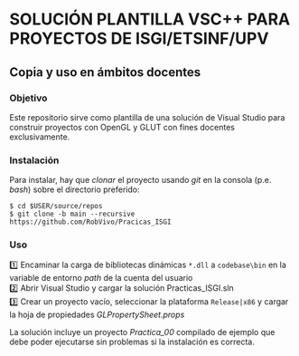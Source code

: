 # SOLUCIÓN PLANTILLA VSC++ PARA PROYECTOS DE ISGI/ETSINF/UPV

## Copia y uso en ámbitos docentes

### Objetivo

Este repositorio sirve como plantilla de una solución de Visual Studio para construir proyectos con OpenGL y GLUT con fines docentes exclusivamente.

### Instalación

Para instalar, hay que *clonar* el proyecto usando *git* en la consola (p.e. *bash*) sobre el directorio preferido:
```
$ cd $USER/source/repos   
$ git clone -b main --recursive https://github.com/RobVivo/Pracicas_ISGI
```

### Uso

:one: Encaminar la carga de bibliotecas dinámicas `*.dll` a `codebase\bin` en la variable de entorno *path* de la cuenta del usuario  
:two: Abrir Visual Studio y cargar la solución Practicas_ISGI.sln  
:three: Crear un proyecto vacío, seleccionar la plataforma `Release|x86` y cargar la hoja de propiedades *GLPropertySheet.props*   

La solución incluye un proyecto *Practica_00* compilado de ejemplo que debe poder ejecutarse sin problemas si la instalación es correcta.
